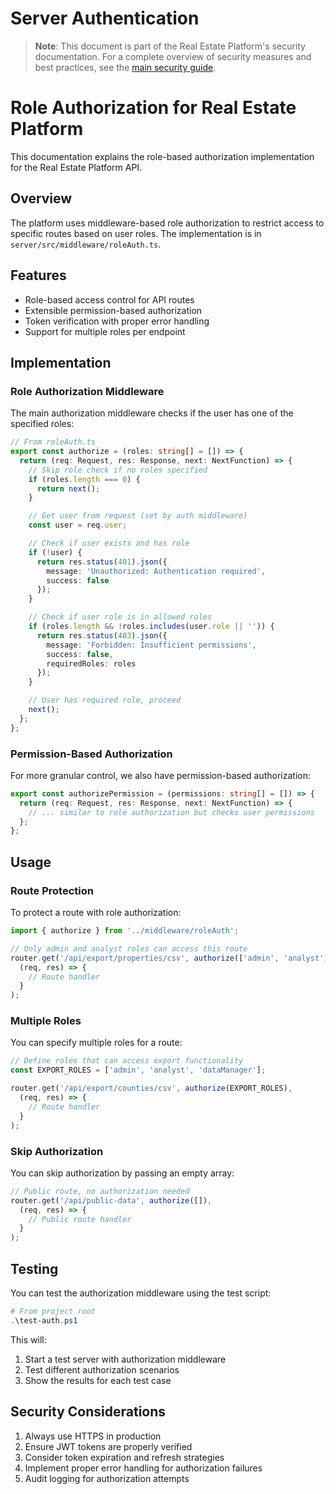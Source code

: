 # Server Authentication

> **Note**: This document is part of the Real Estate Platform's security documentation. For a complete overview of security measures and best practices, see the [main security guide](../../docs/SECURITY.md).

# Role Authorization for Real Estate Platform

This documentation explains the role-based authorization implementation for the Real Estate Platform API.

## Overview

The platform uses middleware-based role authorization to restrict access to specific routes based on user roles. The implementation is in `server/src/middleware/roleAuth.ts`.

## Features

- Role-based access control for API routes
- Extensible permission-based authorization
- Token verification with proper error handling
- Support for multiple roles per endpoint

## Implementation

### Role Authorization Middleware

The main authorization middleware checks if the user has one of the specified roles:

```typescript
// From roleAuth.ts
export const authorize = (roles: string[] = []) => {
  return (req: Request, res: Response, next: NextFunction) => {
    // Skip role check if no roles specified
    if (roles.length === 0) {
      return next();
    }

    // Get user from request (set by auth middleware)
    const user = req.user;

    // Check if user exists and has role
    if (!user) {
      return res.status(401).json({ 
        message: 'Unauthorized: Authentication required',
        success: false
      });
    }

    // Check if user role is in allowed roles
    if (roles.length && !roles.includes(user.role || '')) {
      return res.status(403).json({ 
        message: 'Forbidden: Insufficient permissions',
        success: false,
        requiredRoles: roles
      });
    }

    // User has required role, proceed
    next();
  };
};
```

### Permission-Based Authorization

For more granular control, we also have permission-based authorization:

```typescript
export const authorizePermission = (permissions: string[] = []) => {
  return (req: Request, res: Response, next: NextFunction) => {
    // ... similar to role authorization but checks user permissions
  };
};
```

## Usage

### Route Protection

To protect a route with role authorization:

```typescript
import { authorize } from '../middleware/roleAuth';

// Only admin and analyst roles can access this route
router.get('/api/export/properties/csv', authorize(['admin', 'analyst']), 
  (req, res) => {
    // Route handler
  }
);
```

### Multiple Roles

You can specify multiple roles for a route:

```typescript
// Define roles that can access export functionality
const EXPORT_ROLES = ['admin', 'analyst', 'dataManager'];

router.get('/api/export/counties/csv', authorize(EXPORT_ROLES), 
  (req, res) => {
    // Route handler
  }
);
```

### Skip Authorization

You can skip authorization by passing an empty array:

```typescript
// Public route, no authorization needed
router.get('/api/public-data', authorize([]), 
  (req, res) => {
    // Public route handler
  }
);
```

## Testing

You can test the authorization middleware using the test script:

```powershell
# From project root
.\test-auth.ps1
```

This will:
1. Start a test server with authorization middleware
2. Test different authorization scenarios
3. Show the results for each test case

## Security Considerations

1. Always use HTTPS in production
2. Ensure JWT tokens are properly verified
3. Consider token expiration and refresh strategies
4. Implement proper error handling for authorization failures
5. Audit logging for authorization attempts 